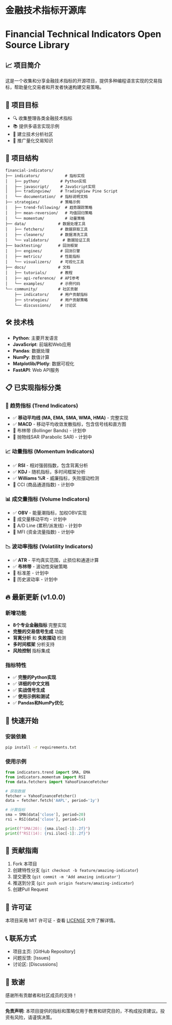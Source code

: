 # 金融技术指标开源库
# Financial Technical Indicators Open Source Library

## 📈 项目简介
这是一个收集和分享金融技术指标的开源项目，提供多种编程语言实现的交易指标，帮助量化交易者和开发者快速构建交易策略。

## 🎯 项目目标
- 🔍 收集整理各类金融技术指标
- 📚 提供多语言实现示例
- 🤝 建立技术分析社区
- 🚀 推广量化交易知识

## 📁 项目结构
```
financial-indicators/
├── indicators/           # 指标实现
│   ├── python/         # Python实现
│   ├── javascript/     # JavaScript实现
│   ├── tradingview/    # TradingView Pine Script
│   └── documentation/  # 指标说明文档
├── strategies/         # 策略示例
│   ├── trend-following/  # 趋势跟踪策略
│   ├── mean-reversion/   # 均值回归策略
│   └── momentum/         # 动量策略
├── data/              # 数据处理工具
│   ├── fetchers/       # 数据获取工具
│   ├── cleaners/       # 数据清洗工具
│   └── validators/      # 数据验证工具
├── backtesting/       # 回测框架
│   ├── engines/        # 回测引擎
│   ├── metrics/        # 性能指标
│   └── visualizers/    # 可视化工具
├── docs/              # 文档
│   ├── tutorials/      # 教程
│   ├── api-reference/  # API参考
│   └── examples/       # 示例代码
└── community/         # 社区贡献
    ├── indicators/     # 用户贡献指标
    ├── strategies/     # 用户贡献策略
    └── discussions/    # 讨论区
```

## 🛠️ 技术栈
- **Python**: 主要开发语言
- **JavaScript**: 前端和Web应用
- **Pandas**: 数据处理
- **NumPy**: 数值计算
- **Matplotlib/Plotly**: 数据可视化
- **FastAPI**: Web API服务

## 📋 已实现指标分类

### 🚀 趋势指标 (Trend Indicators)
- ✅ **移动平均线 (MA, EMA, SMA, WMA, HMA)** - 完整实现
- ✅ **MACD** - 移动平均收敛发散指标，包含信号线和直方图
- 🔄 布林带 (Bollinger Bands) - 计划中
- 🔄 抛物线SAR (Parabolic SAR) - 计划中

### 📈 动量指标 (Momentum Indicators)
- ✅ **RSI** - 相对强弱指数，包含背离分析
- ✅ **KDJ** - 随机指标，多时间框架分析
- ✅ **Williams %R** - 威廉指标，失败摆动检测
- 🔄 CCI (商品通道指数) - 计划中

### 📊 成交量指标 (Volume Indicators)
- ✅ **OBV** - 能量潮指标，加权OBV实现
- 🔄 成交量移动平均 - 计划中
- 🔄 A/D Line (累积/派发线) - 计划中
- 🔄 MFI (资金流量指数) - 计划中

### 📉 波动率指标 (Volatility Indicators)
- ✅ **ATR** - 平均真实范围，止损位和通道计算
- ✅ **布林带** - 波动性突破策略
- 🔄 标准差 - 计划中
- 🔄 历史波动率 - 计划中

## 🔥 最新更新 (v1.0.0)

### 新增功能
- **8个专业金融指标** 完整实现
- **完整的交易信号生成** 功能
- **背离分析** 和 **失败摆动** 检测
- **多时间框架** 分析支持
- **风险控制** 指标集成

### 指标特性
- ✅ **完整的Python实现**
- ✅ **详细的中文文档**
- ✅ **实战信号生成**
- ✅ **使用示例和测试**
- ✅ **Pandas和NumPy优化**

## 🚀 快速开始

### 安装依赖
```bash
pip install -r requirements.txt
```

### 使用示例
```python
from indicators.trend import SMA, EMA
from indicators.momentum import RSI
from data.fetchers import YahooFinanceFetcher

# 获取数据
fetcher = YahooFinanceFetcher()
data = fetcher.fetch('AAPL', period='1y')

# 计算指标
sma = SMA(data['close'], period=20)
rsi = RSI(data['close'], period=14)

print(f"SMA(20): {sma.iloc[-1]:.2f}")
print(f"RSI(14): {rsi.iloc[-1]:.2f}")
```

## 🤝 贡献指南
1. Fork 本项目
2. 创建特性分支 (`git checkout -b feature/amazing-indicator`)
3. 提交更改 (`git commit -m 'Add amazing indicator'`)
4. 推送到分支 (`git push origin feature/amazing-indicator`)
5. 创建Pull Request

## 📄 许可证
本项目采用 MIT 许可证 - 查看 [LICENSE](LICENSE) 文件了解详情。

## 📞 联系方式
- 项目主页: [GitHub Repository]
- 问题反馈: [Issues]
- 讨论区: [Discussions]

## 🙏 致谢
感谢所有贡献者和社区成员的支持！

---

**免责声明**: 本项目提供的指标和策略仅用于教育和研究目的，不构成投资建议。投资有风险，请谨慎决策。